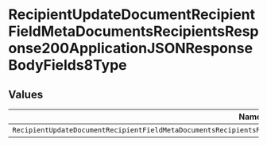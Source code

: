 # RecipientUpdateDocumentRecipientFieldMetaDocumentsRecipientsResponse200ApplicationJSONResponseBodyFields8Type


## Values

| Name                                                                                                                    | Value                                                                                                                   |
| ----------------------------------------------------------------------------------------------------------------------- | ----------------------------------------------------------------------------------------------------------------------- |
| `RecipientUpdateDocumentRecipientFieldMetaDocumentsRecipientsResponse200ApplicationJSONResponseBodyFields8TypeCheckbox` | checkbox                                                                                                                |
